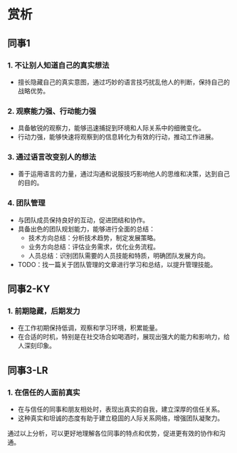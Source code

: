 # 赏析

## 同事1

### 1. 不让别人知道自己的真实想法
- 擅长隐藏自己的真实意图，通过巧妙的语言技巧扰乱他人的判断，保持自己的战略优势。

### 2. 观察能力强、行动能力强
- 具备敏锐的观察力，能够迅速捕捉到环境和人际关系中的细微变化。
- 行动力强，能够快速将观察到的信息转化为有效的行动，推动工作进展。

### 3. 通过语言改变别人的想法
- 善于运用语言的力量，通过沟通和说服技巧影响他人的思维和决策，达到自己的目的。

### 4. 团队管理
- 与团队成员保持良好的互动，促进团结和协作。
- 具备出色的团队规划能力，能够进行全面的总结：
  - 技术方向总结：分析技术趋势，制定发展策略。
  - 业务方向总结：评估业务需求，优化业务流程。
  - 人员总结：识别团队需要的人员技能和特质，明确团队发展方向。
- TODO：找一篇关于团队管理的文章进行学习和总结，以提升管理技能。

## 同事2-KY

### 1. 前期隐藏，后期发力
- 在工作初期保持低调，观察和学习环境，积累能量。
- 在合适的时机，特别是在社交场合如喝酒时，展现出强大的能力和影响力，给人深刻印象。

## 同事3-LR

### 1. 在信任的人面前真实
- 在与信任的同事和朋友相处时，表现出真实的自我，建立深厚的信任关系。
- 这种真实和坦诚的态度有助于建立稳固的人际关系网络，增强团队凝聚力。 

通过以上分析，可以更好地理解各位同事的特点和优势，促进更有效的协作和沟通。
